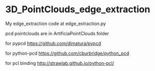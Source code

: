 # 3D_PointClouds_edge_extraction

My edge_extraction code at edge_extraction.py

pcd pointclouds are in ArtificiaPointClouds folder

for pypcd https://github.com/dimatura/pypcd

for python-pcd https://github.com/cburbridge/python_pcd

for pcl binding http://strawlab.github.io/python-pcl/

